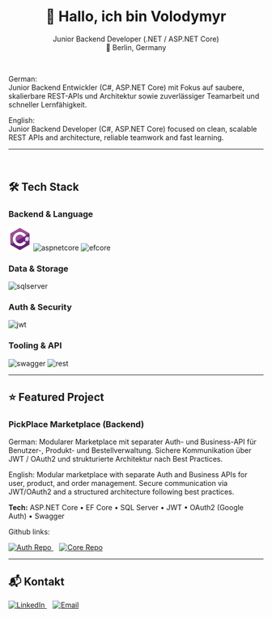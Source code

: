 <!-- Banner / Header -->
<h1 align="center">👋 Hallo, ich bin Volodymyr</h1>
<p align="center">
  Junior Backend Developer (.NET / ASP.NET Core)<br/>
  📍 Berlin, Germany
</p>
<br>

<p align="left">German:<br>
Junior Backend Entwickler (C#, ASP.NET Core) mit Fokus auf saubere, skalierbare REST-APIs und Architektur sowie zuverlässiger Teamarbeit und schneller Lernfähigkeit.


English:<br>
Junior Backend Developer (C#, ASP.NET Core) focused on clean, scalable REST APIs and architecture, reliable teamwork and fast learning.
</p>

---
<br>
<h2>🛠️ Tech Stack</h2>

<div align="left">

### Backend & Language

<img src="https://raw.githubusercontent.com/devicons/devicon/master/icons/csharp/csharp-original.svg" alt="csharp" width="45" height="45"/>
<img src="https://ih1.redbubble.net/image.366684642.5673/bg,f8f8f8-flat,750x,075,f-pad,750x1000,f8f8f8.u2.webp" alt="aspnetcore" width="45" height="45"/>
<img src="https://encrypted-tbn0.gstatic.com/images?q=tbn:ANd9GcQCDx1Gq9OhPHbGCw4K83O6b5jhBHRXmYLeMQ&s" alt="efcore" width="45" height="45"/>

### Data & Storage
<img src="https://encrypted-tbn0.gstatic.com/images?q=tbn:ANd9GcSAvNgEEmakzjLDLObc0AUhno_fBe82ygFZIw&s" alt="sqlserver" width="45" height="45"/>

### Auth & Security
<img src="https://play-lh.googleusercontent.com/3C-hB-KWoyWzZjUnRsXUPu-bqB3HUHARMLjUe9OmPoHa6dQdtJNW30VrvwQ1m7Pln3A" alt="jwt" width="45" height="45"/>

### Tooling & API
<img src="https://cdn.worldvectorlogo.com/logos/swaggerhub-1.svg" alt="swagger" width="45" height="45"/>
<img src="https://encrypted-tbn0.gstatic.com/images?q=tbn:ANd9GcTmJoxiAXVIxedd5WnxL3yepJpACK2lmCSl9w&s" alt="rest" width="45" height="45"/>

</div>

---

## ⭐ Featured Project

### PickPlace Marketplace (Backend)

German:
Modularer Marketplace mit separater Auth- und Business-API für Benutzer-, Produkt- und Bestellverwaltung.
Sichere Kommunikation über JWT / OAuth2 und strukturierte Architektur nach Best Practices.

English:
Modular marketplace with separate Auth and Business APIs for user, product, and order management.
Secure communication via JWT/OAuth2 and a structured architecture following best practices.

**Tech:** ASP.NET Core • EF Core • SQL Server • JWT • OAuth2 (Google Auth) • Swagger

Github links:
<div>
  <a href="https://github.com/vladnediv/MarketplaceAuthAPI">
    <img src="https://static.vecteezy.com/system/resources/previews/046/437/248/non_2x/github-logo-transparent-background-free-png.png" width="65" height="65" alt="Auth Repo"/>
  </a>
  &nbsp;&nbsp;
  <a href="https://github.com/vladnediv/MarketplaceCoreAPI">
    <img src="https://static.vecteezy.com/system/resources/previews/046/437/248/non_2x/github-logo-transparent-background-free-png.png" width="65" height="65" alt="Core Repo"/>
  </a>
</div>

---

## 📬 Kontakt

<div align="left">
  <a href="https://www.linkedin.com/in/volodymyr-nedividov" target="_blank">
    <img src="https://www.svgrepo.com/show/448234/linkedin.svg" width="40" alt="LinkedIn"/>
  </a>
  &nbsp;&nbsp;
  <a href="mailto:volodymyr.nedividov@gmail.com">
    <img src="https://cdn-icons-png.flaticon.com/512/6711/6711567.png" width="40" alt="Email"/>
  </a>
</div>
